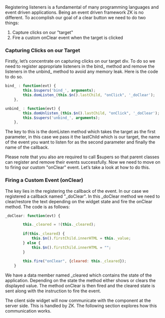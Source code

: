 Registering listeners is a fundamental of many programming languages and
event driven applications. Being an event driven framework ZK is no
different. To accomplish our goal of a clear button we need to do two
things:

1.  Capture clicks on our "target"
2.  Fire a custom <mp>onClear</mp> event when the target is clicked

### Capturing Clicks on our Target

Firstly, let’s concentrate on capturing clicks on our target div. To do
so we need to register appropriate listeners in the bind\_ method and
remove the listeners in the unbind\_ method to avoid any memory leak.
Here is the code to do so.

```javascript
bind_ : function(evt) {
        this.$supers('bind_', arguments);
        this.domListen_(this.$n().lastChild, "onClick", '_doClear');
    },

unbind_ : function(evt) {
        this.domUnlisten_(this.$n().lastChild, "onClick", '_doClear');
        this.$supers('unbind_', arguments);
    },
```

The key to this is the domListen method which takes the target as the
first parameter, in this case we pass it the <mp>lastChild</mp> which is
our target, the name of the event you want to listen for as the second
parameter and finally the name of the callback.

Please note that you also are required to call <mp>\$supers</mp> so that
parent classes can register and remove their events successfully. Now we
need to move on to firing our custom <mp>"onClear"</mp> event. Let’s
take a look at how to do this.

### Firing a Custom Event (onClear)

The key lies in the registering the callback of the event. In our case
we registered a callback named <mp>"\_doClear"</mp>. In this
<mp>\_doClear</mp> method we need to clear/restore the text depending on
the widget state and fire the onClear method. The code is as follows:

```javascript
_doClear: function(evt) {

        this._cleared = !(this._cleared);
        
        if(this._cleared) {
            this.$n().firstChild.innerHTML = this._value;
        } else {
            this.$n().firstChild.innerHTML = "";
        }
        
        this.fire("onClear", {cleared: this._cleared});
    }
```

We have a data member named \_cleared which contains the state of the
application. Depending on the state the method either shows or clears
the displayed value. The method <mp>onClear</mp> is then fired and the
cleared state is sent along with the instruction to fire the event.

The client side widget will now communicate with the component at the
server side. This is handled by ZK. The following section explores how
this communication works.
